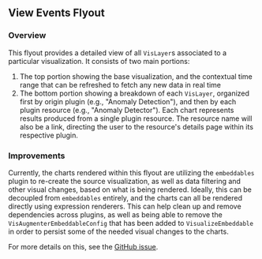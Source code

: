 ## View Events Flyout

### Overview

This flyout provides a detailed view of all `VisLayer`s associated to a particular visualization. It consists of two main portions:

1. The top portion showing the base visualization, and the contextual time range that can be refreshed to fetch any new data in real time
2. The bottom portion showing a breakdown of each `VisLayer`, organized first by origin plugin (e.g., "Anomaly Detection"), and then by each plugin resource (e.g., "Anomaly Detector"). Each chart represents results produced from a single plugin resource. The resource name will also be a link, directing the user to the resource's details page within its respective plugin.

### Improvements

Currently, the charts rendered within this flyout are utilizing the `embeddables` plugin to re-create the source visualization, as well as data filtering and other visual changes, based on what is being rendered. Ideally, this can be decoupled from `embeddables` entirely, and the charts can all be rendered directly using expression renderers. This can help clean up and remove dependencies across plugins, as well as being able to remove the `VisAugmenterEmbeddableConfig` that has been added to `VisualizeEmbeddable` in order to persist some of the needed visual changes to the charts.

For more details on this, see the [GitHub issue](https://github.com/opensearch-project/OpenSearch-Dashboards/issues/4483).
